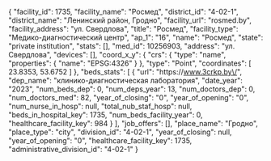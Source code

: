 {
    "facility_id": 1735,
    "facility_name": "Росмед",
    "district_id": "4-02-1",
    "district_name": "Ленинский район, Гродно",
    "facility_url": "rosmed.by",
    "facility_address": "ул. Свердлова",
    "title": "Росмед",
    "facility_type": "Медико-диагностический центр",
    "ap_1": "16",
    "name": "Росмед",
    "state": "private institution",
    "stats": [],
    "med_id": 10256903,
    "address": "ул. Свердлова",
    "devices": [],
    "coord_x_y": {
        "crs": {
            "type": "name",
            "properties": {
                "name": "EPSG:4326"
            }
        },
        "type": "Point",
        "coordinates": [
            23.8353,
            53.6752
        ]
    },
    "beds_stats": [
        {
            "url": "https:\/\/www.3crkp.by\/",
            "dep_name": "клинико-диагностическая лаборатория",
            "date_year": "2023",
            "num_beds_dep": 0,
            "num_deps_year": 13,
            "num_doctors_dep": 0,
            "num_doctors_med": 82,
            "year_of_closing": "0",
            "year_of_opening": "0",
            "num_nurse_in_hosp": null,
            "total_nub_staf_hosp": null,
            "beds_in_hospital_key": 1735,
            "num_beds_facility_year": 0,
            "healthcare_facility_key": 984
        }
    ],
    "job_offers": [],
    "place_name": "Гродно",
    "place_type": "city",
    "division_id": "4-02-1",
    "year_of_closing": null,
    "year_of_opening": "0",
    "healthcare_facility_key": 1735,
    "administrative_division_id": "4-02-1"
}